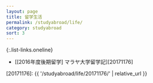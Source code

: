 ```yaml
---
layout: page
title: 留学生活
permalink: /studyabroad/life/
category: studyabroad
sort: 3
---
```


{:.list-links.oneline}
*   [[2016年度後期留学] マラヤ大学留学記][20171176]


[20171176]: {{ '/studyabroad/life/20171176/' | relative_url }}
